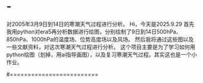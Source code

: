 # -
对2005年3月9日到14日的寒潮天气过程进行分析。
Hi，今天是2025.9.29
首先我用python对era5再分析数据进行绘图，分别绘制了9日到14日500hPa、850hPa、1000hPa的温度场、位势高度场以及风场。
然后我将通过这些图以及一些文献资料，对这次寒潮天气过程进行分析。
这个项目主要是为了学习如何用python绘图（划掉，用ai指导画图），以及复习寒潮天气过程。其实这也是一个小作业。

#=========================
